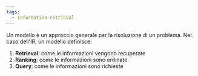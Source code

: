```yaml
---
tags: 
  - information-retrieval
---
```


Un modello è un approccio generale per la risoluzione di un problema.
Nel caso dell'IR, un modello definisce:
1. **Retrieval**: come le informazioni vengono recuperate
2. **Ranking**: come le informazioni sono ordinate
3. **Query**: come le informazioni sono richieste